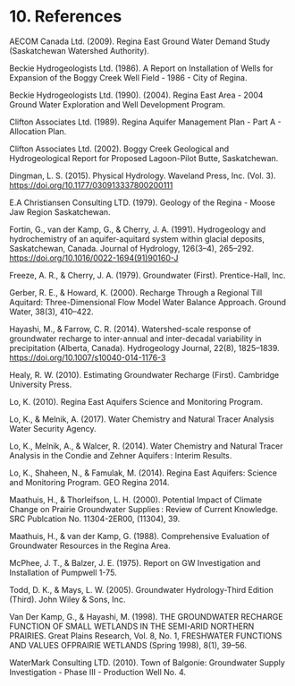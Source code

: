 ---
---


# 10. References
AECOM Canada Ltd. (2009). Regina East Ground Water Demand Study (Saskatchewan Watershed Authority).

 Beckie Hydrogeologists Ltd. (1986). A Report on Installation of Wells for Expansion of the Boggy Creek Well Field - 1986 - City of Regina.

 Beckie Hydrogeologists Ltd. (1990). (2004). Regina East Area - 2004 Ground Water Exploration and Well Development Program.

 Clifton Associates Ltd. (1989). Regina Aquifer Management Plan - Part A - Allocation Plan.

 Clifton Associates Ltd. (2002). Boggy Creek Geological and Hydrogeological Report for Proposed Lagoon-Pilot Butte, Saskatchewan.

 Dingman, L. S. (2015). Physical Hydrology. Waveland Press, Inc. (Vol. 3).
 https://doi.org/10.1177/030913337800200111

 E.A Christiansen Consulting LTD. (1979). Geology of the Regina - Moose Jaw Region Saskatchewan.

 Fortin, G., van der Kamp, G., & Cherry, J. A. (1991). Hydrogeology and hydrochemistry of an aquifer-aquitard system within glacial deposits, Saskatchewan, Canada. Journal of Hydrology, 126(3–4), 265–292. https://doi.org/10.1016/0022-1694(91)90160-J

 Freeze, A. R., & Cherry, J. A. (1979). Groundwater (First). Prentice-Hall, Inc.

 Gerber, R. E., & Howard, K. (2000). Recharge Through a Regional Till Aquitard: Three-Dimensional Flow Model Water Balance Approach. Ground Water, 38(3), 410–422.

 Hayashi, M., & Farrow, C. R. (2014). Watershed-scale response of groundwater recharge to inter-annual and inter-decadal variability in precipitation (Alberta, Canada). Hydrogeology Journal, 22(8), 1825–1839. https://doi.org/10.1007/s10040-014-1176-3

 Healy, R. W. (2010). Estimating Groundwater Recharge (First). Cambridge University Press.

 Lo, K. (2010). Regina East Aquifers Science and Monitoring Program.

 Lo, K., & Melnik, A. (2017). Water Chemistry and Natural Tracer Analysis Water Security Agency.

 Lo, K., Melnik, A., & Walcer, R. (2014). Water Chemistry and Natural Tracer Analysis in the Condie and Zehner Aquifers : Interim Results.

 Lo, K., Shaheen, N., & Famulak, M. (2014). Regina East Aquifers: Science and Monitoring Program. GEO Regina 2014.

 Maathuis, H., & Thorleifson, L. H. (2000). Potential Impact of Climate Change on Prairie Groundwater Supplies : Review of Current Knowledge. SRC Publcation No. 11304-2ER00, (11304), 39.

 Maathuis, H., & van der Kamp, G. (1988). Comprehensive Evaluation of Groundwater Resources in the Regina Area.

 McPhee, J. T., & Balzer, J. E. (1975). Report on GW Investigation and Installation of Pumpwell 1-75.

 Todd, D. K., & Mays, L. W. (2005). Groundwater Hydrology-Third Edition (Third). John Wiley & Sons, Inc.

 Van Der Kamp, G., & Hayashi, M. (1998). THE GROUNDWATER RECHARGE FUNCTION OF SMALL WETLANDS IN THE SEMI-ARID NORTHERN PRAIRIES. Great Plains Research, Vol. 8, No. 1, FRESHWATER FUNCTIONS AND VALUES OFPRAIRIE WETLANDS (Spring 1998), 8(1), 39–56.

 WaterMark Consulting LTD. (2010). Town of Balgonie: Groundwater Supply Investigation - Phase III - Production Well No. 4.
